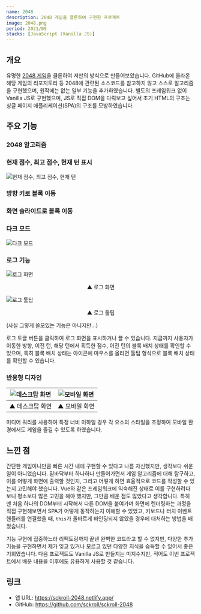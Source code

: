 ```yaml
---
name: 2048
description: 2048 게임을 클론하여 구현한 프로젝트
image: 2048.png
period: 2021/09
stacks: [JavaScript (Vanilla JS)]
---
```


## 개요

유명한 [2048 게임](https://play2048.co/)을 클론하여 저만의 방식으로 만들어보았습니다. GitHub에 올라온 해당 게임의 리포지토리 등 2048에 관련된 소스코드를 참고하지 않고 스스로 알고리즘을 구현했으며, 원작에는 없는 일부 기능을 추가하였습니다. 별도의 프레임워크 없이 Vanilla JS로 구현했으며, JS로 직접 DOM을 다뤄보고 싶어서 초기 HTML의 구조는 싱글 페이지 애플리케이션(SPA)의 구조를 모방하였습니다.

## 주요 기능

### 2048 알고리즘

### 현재 점수, 최고 점수, 현재 턴 표시

![현재 점수, 최고 점수, 현재 턴](/images/projects/2048-score-turn.png)

### 방향 키로 블록 이동

### 화면 슬라이드로 블록 이동

### 다크 모드

![다크 모드](/images/projects/2048-darkmode.png)

### 로그 기능

![로그 화면](/images/projects/2048-log-1.png)
<p align="center">▲ 로그 화면</p>

![로그 툴팁](/images/projects/2048-log-2.png)
<p align="center">▲ 로그 툴팁</p>

(사실 그렇게 쓸모있는 기능은 아니지만...)

로그 토글 버튼을 클릭하여 로그 화면을 표시하거나 끌 수 있습니다. 지금까지 사용자가 이동한 방향, 이전 턴, 해당 턴에서 획득한 점수, 이전 턴의 블록 배치 상태를 확인할 수 있으며, 특히 블록 배치 상태는 아이콘에 마우스를 올리면 툴팁 형식으로 블록 배치 상태를 확인할 수 있습니다.

### 반응형 디자인

|![데스크탑 화면](/images/projects/2048-desktop.png)|![모바일 화면](/images/projects/2048-mobile.png)|
|---|---|
|▲ 데스크탑 화면|▲ 모바일 화면|

미디어 쿼리를 사용하여 특정 너비 이하일 경우 각 요소의 스타일을 조정하여 모바일 환경에서도 게임을 즐길 수 있도록 하였습니다.

## 느낀 점

간단한 게임이니만큼 빠른 시간 내에 구현할 수 있다고 나름 자신했지만, 생각보다 쉬운 일이 아니었습니다. 밑바닥부터 하나하나 만들어가면서 게임 알고리즘에 대해 탐구하고, 이를 어떻게 화면에 출력할 것인지, 그리고 어떻게 하면 효율적으로 코드를 작성할 수 있는지 고민해야 했습니다. Vue와 같은 프레임워크에 익숙해진 상태로 이를 구현하려다 보니 평소보다 많은 고민을 해야 했지만, 그만큼 배운 점도 많았다고 생각합니다. 특히 맨 처음 하나의 DOM부터 시작해서 다른 DOM을 붙여가며 화면에 렌더링하는 과정을 직접 구현해보면서 SPA가 어떻게 동작하는지 이해할 수 있었고, 키보드나 터치 이벤트 핸들러를 연결했을 때, `this`가 올바르게 바인딩되지 않았을 경우에 대처하는 방법을 배웠숩니다.

기능 구현에 집중하느라 리팩토링까지 끝낸 완벽한 코드라고 할 수 없지만, 다양한 추가 기능을 구현하면서 제가 잊고 있거나 모르고 있던 다양한 지식을 습득할 수 있어서 좋은 기회였습니다. 다음 프로젝트도 Vanilla JS로 만들지는 미지수지만, 적어도 이번 프로젝트에서 배운 내용을 이후에도 유용하게 사용할 것 같습니다.

## 링크

- 앱 URL: https://sckroll-2048.netlify.app/
- GitHub: https://github.com/sckroll/sckroll-2048
